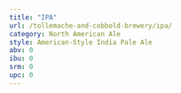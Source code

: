 ```yaml
---
title: "IPA"
url: /tollemache-and-cobbold-brewery/ipa/
category: North American Ale
style: American-Style India Pale Ale
abv: 0
ibu: 0
srm: 0
upc: 0
---
```


